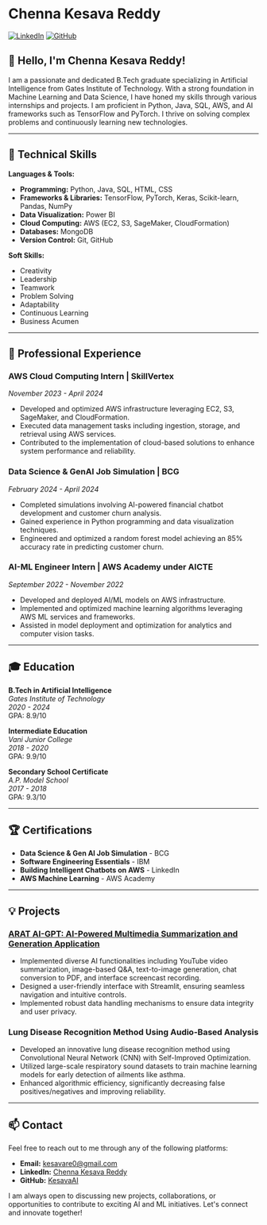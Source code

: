# Chenna Kesava Reddy

[![LinkedIn](https://img.shields.io/badge/LinkedIn-blue?style=flat&logo=linkedin&labelColor=blue)](https://www.linkedin.com/in/chenna00)
[![GitHub](https://img.shields.io/badge/GitHub-black?style=flat&logo=github&labelColor=black)](https://github.com/KesavaAI)

## 👋 Hello, I'm Chenna Kesava Reddy!

I am a passionate and dedicated B.Tech graduate specializing in Artificial Intelligence from Gates Institute of Technology. With a strong foundation in Machine Learning and Data Science, I have honed my skills through various internships and projects. I am proficient in Python, Java, SQL, AWS, and AI frameworks such as TensorFlow and PyTorch. I thrive on solving complex problems and continuously learning new technologies.

---

## 🔧 Technical Skills

**Languages & Tools:**
- **Programming:** Python, Java, SQL, HTML, CSS
- **Frameworks & Libraries:** TensorFlow, PyTorch, Keras, Scikit-learn, Pandas, NumPy
- **Data Visualization:** Power BI
- **Cloud Computing:** AWS (EC2, S3, SageMaker, CloudFormation)
- **Databases:** MongoDB
- **Version Control:** Git, GitHub

**Soft Skills:**
- Creativity
- Leadership
- Teamwork
- Problem Solving
- Adaptability
- Continuous Learning
- Business Acumen

---

## 💼 Professional Experience

### AWS Cloud Computing Intern | SkillVertex
*November 2023 - April 2024*
- Developed and optimized AWS infrastructure leveraging EC2, S3, SageMaker, and CloudFormation.
- Executed data management tasks including ingestion, storage, and retrieval using AWS services.
- Contributed to the implementation of cloud-based solutions to enhance system performance and reliability.

### Data Science & GenAI Job Simulation | BCG
*February 2024 - April 2024*
- Completed simulations involving AI-powered financial chatbot development and customer churn analysis.
- Gained experience in Python programming and data visualization techniques.
- Engineered and optimized a random forest model achieving an 85% accuracy rate in predicting customer churn.

### AI-ML Engineer Intern | AWS Academy under AICTE
*September 2022 - November 2022*
- Developed and deployed AI/ML models on AWS infrastructure.
- Implemented and optimized machine learning algorithms leveraging AWS ML services and frameworks.
- Assisted in model deployment and optimization for analytics and computer vision tasks.

---

## 🎓 Education

**B.Tech in Artificial Intelligence**  
*Gates Institute of Technology*  
*2020 - 2024*  
GPA: 8.9/10

**Intermediate Education**  
*Vani Junior College*  
*2018 - 2020*  
GPA: 9.9/10

**Secondary School Certificate**  
*A.P. Model School*  
*2017 - 2018*  
GPA: 9.3/10

---

## 🏆 Certifications

- **Data Science & Gen AI Job Simulation** - BCG
- **Software Engineering Essentials** - IBM
- **Building Intelligent Chatbots on AWS** - LinkedIn
- **AWS Machine Learning** - AWS Academy

---

## 💡 Projects

### [ARAT AI-GPT: AI-Powered Multimedia Summarization and Generation Application](https://arat-ai-gpt.streamlit.app/)
- Implemented diverse AI functionalities including YouTube video summarization, image-based Q&A, text-to-image generation, chat conversion to PDF, and interface screencast recording.
- Designed a user-friendly interface with Streamlit, ensuring seamless navigation and intuitive controls.
- Implemented robust data handling mechanisms to ensure data integrity and user privacy.

### Lung Disease Recognition Method Using Audio-Based Analysis
- Developed an innovative lung disease recognition method using Convolutional Neural Network (CNN) with Self-Improved Optimization.
- Utilized large-scale respiratory sound datasets to train machine learning models for early detection of ailments like asthma.
- Enhanced algorithmic efficiency, significantly decreasing false positives/negatives and improving reliability.

---

## 📫 Contact

Feel free to reach out to me through any of the following platforms:

- **Email:** kesavare0@gmail.com
- **LinkedIn:** [Chenna Kesava Reddy](https://www.linkedin.com/in/chenna00)
- **GitHub:** [KesavaAI](https://github.com/KesavaAI)

I am always open to discussing new projects, collaborations, or opportunities to contribute to exciting AI and ML initiatives. Let's connect and innovate together!
